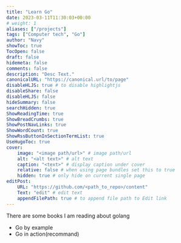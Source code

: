 ```yaml
---
title: "Learn Go"
date: 2023-03-11T11:30:03+00:00
# weight: 1
aliases: ["/projects"]
tags: ["Computer tech", "Go"]
author: "Navy"
showToc: true
TocOpen: false
draft: false
hidemeta: false
comments: false
description: "Desc Text."
canonicalURL: "https://canonical.url/to/page"
disableHLJS: true # to disable highlightjs
disableShare: false
disableHLJS: false
hideSummary: false
searchHidden: true
ShowReadingTime: true
ShowBreadCrumbs: true
ShowPostNavLinks: true
ShowWordCount: true
ShowRssButtonInSectionTermList: true
UseHugoToc: true
cover:
    image: "<image path/url>" # image path/url
    alt: "<alt text>" # alt text
    caption: "<text>" # display caption under cover
    relative: false # when using page bundles set this to true
    hidden: true # only hide on current single page
editPost:
    URL: "https://github.com/<path_to_repo>/content"
    Text: "edit" # edit text
    appendFilePath: true # to append file path to Edit link
---
```


There are some books I am reading about golang

- Go by example
- Go in action(recommand)

